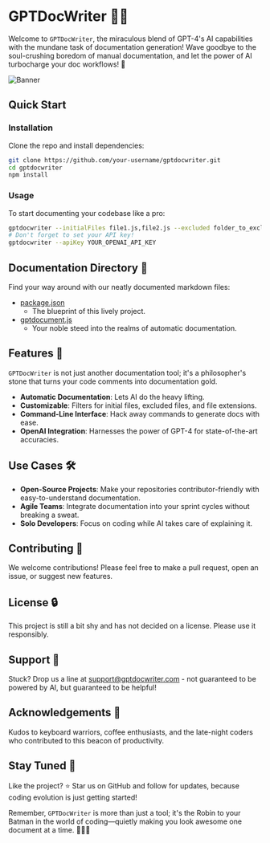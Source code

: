 # GPTDocWriter 📘🚀

Welcome to `GPTDocWriter`, the miraculous blend of GPT-4's AI capabilities with the mundane task of documentation generation! Wave goodbye to the soul-crushing boredom of manual documentation, and let the power of AI turbocharge your doc workflows! 🌟

![Banner](assets/gptdocwriter-banner.png)

## Quick Start

### Installation

Clone the repo and install dependencies:

```sh
git clone https://github.com/your-username/gptdocwriter.git
cd gptdocwriter
npm install
```

### Usage

To start documenting your codebase like a pro:

```sh
gptdocwriter --initialFiles file1.js,file2.js --excluded folder_to_exclude --extensions js,jsx,ts,tsx
# Don't forget to set your API key!
gptdocwriter --apiKey YOUR_OPENAI_API_KEY
```

## Documentation Directory 📁

Find your way around with our neatly documented markdown files:

- [package.json](docs/package.json.md)
  - The blueprint of this lively project.
- [gptdocument.js](docs/gptdocument.js.md)
  - Your noble steed into the realms of automatic documentation.


## Features 🌈

`GPTDocWriter` is not just another documentation tool; it's a philosopher's stone that turns your code comments into documentation gold.

- **Automatic Documentation**: Lets AI do the heavy lifting.
- **Customizable**: Filters for initial files, excluded files, and file extensions.
- **Command-Line Interface**: Hack away commands to generate docs with ease.
- **OpenAI Integration**: Harnesses the power of GPT-4 for state-of-the-art accuracies.

## Use Cases 🛠️

- **Open-Source Projects**: Make your repositories contributor-friendly with easy-to-understand documentation.
- **Agile Teams**: Integrate documentation into your sprint cycles without breaking a sweat.
- **Solo Developers**: Focus on coding while AI takes care of explaining it.

## Contributing 🤝

We welcome contributions! Please feel free to make a pull request, open an issue, or suggest new features.

## License 🔒

This project is still a bit shy and has not decided on a license. Please use it responsibly.

## Support 💖

Stuck? Drop us a line at support@gptdocwriter.com - not guaranteed to be powered by AI, but guaranteed to be helpful!

## Acknowledgements 🎉

Kudos to keyboard warriors, coffee enthusiasts, and the late-night coders who contributed to this beacon of productivity.

## Stay Tuned 📢

Like the project? ⭐️ Star us on GitHub and follow for updates, because coding evolution is just getting started!

Remember, `GPTDocWriter` is more than just a tool; it's the Robin to your Batman in the world of coding—quietly making you look awesome one document at a time. 🦸‍♂️📝